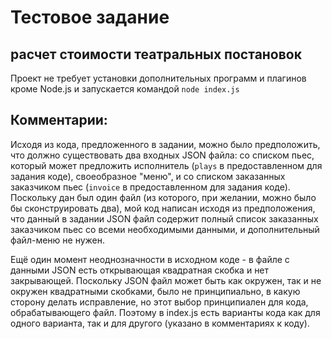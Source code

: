 # Тестовое задание
## расчет стоимости театральных постановок

Проект не требует установки дополнительных программ и плагинов кроме Node.js и запускается командой
`node index.js`

## Комментарии:

Исходя из кода, предложенного в задании, можно было предположить, что должно существовать два входных JSON файла: со списком пьес, который может предложить исполнитель (`plays` в предоставленном для задания коде), своеобразное "меню", и со списком заказанных заказчиком пьес (`invoice` в предоставленном для задания коде). Поскольку дан был один файл (из которого, при желании, можно было бы сконструировать два), мой код написан исходя из предположения, что данный в задании JSON файл содержит полный список заказанных заказчиком пьес со всеми необходимыми данными, и дополнительный файл-меню не нужен.

Ещё один момент неоднозначности в исходном коде - в файле с данными JSON есть открывающая квадратная скобка и нет закрывающей. Поскольку JSON файл может быть как окружен, так и не окружен квадратными скобками, было не принципиально, в какую сторону делать исправление, но этот выбор принципиален для кода, обрабатывающего файл. Поэтому в index.js есть варианты кода как для одного варианта, так и для другого (указано в комментариях к коду).